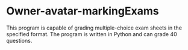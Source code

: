 # Owner-avatar-markingExams
This program is capable of grading multiple-choice exam sheets in the specified format. The program is written in Python and can grade 40 questions.
